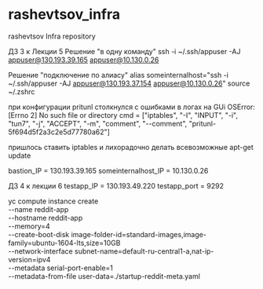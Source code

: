 # rashevtsov_infra
rashevtsov Infra repository

ДЗ 3 к Лекции 5
Решение "в одну команду"
ssh -i ~/.ssh/appuser -AJ appuser@130.193.39.165 appuser@10.130.0.26

Решение "подключение по алиасу"
alias someinternalhost="ssh -i ~/.ssh/appuser -AJ appuser@130.193.37.154 appuser@10.130.0.26"
source ~/.zshrc

при конфигурации pritunl столкнулся с ошибками в логах на GUi
OSError: [Errno 2] No such file or directory
  cmd = ["iptables", "-I", "INPUT", "-i", "tun7", "-j", "ACCEPT", "-m", "comment", "--comment", "pritunl-5f694d5f2a3c2e5d77780a62"]

пришлось ставить iptables и лихорадочно делать всевозможные apt-get update

bastion_IP = 130.193.39.165
someinternalhost_IP = 10.130.0.26

ДЗ 4 к лекции 6
testapp_IP = 130.193.49.220
testapp_port = 9292

yc compute instance create \
  --name reddit-app \
  --hostname reddit-app \
  --memory=4 \
  --create-boot-disk image-folder-id=standard-images,image-family=ubuntu-1604-lts,size=10GB \
  --network-interface subnet-name=default-ru-central1-a,nat-ip-version=ipv4 \
  --metadata serial-port-enable=1 \
  --metadata-from-file user-data=./startup-reddit-meta.yaml
